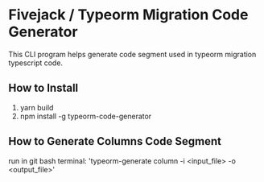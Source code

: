 # Fivejack / Typeorm Migration Code Generator

This CLI program helps generate code segment used in typeorm migration typescript code.

## How to Install

1. yarn build
2. npm install -g typeorm-code-generator

## How to Generate Columns Code Segment

run in git bash terminal: 'typeorm-generate column -i <input_file> -o <output_file>'
